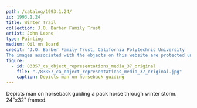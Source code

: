 ```yaml
---
path: /catalog/1993.1.24/
id: 1993.1.24
title: Winter Trail
collection: J.O. Barber Family Trust
artist: John Leone
type: Painting
medium: Oil on Board
credit: "J.O. Barber Family Trust, California Polytechnic University
The images associated with the objects on this website are protected under United States copyright laws. We are pleased to share these materials as an educational resource for the public for non-commercial, educational and personal use only, or for fair use as defined by law."
figure:
  - id: 83357_ca_object_representations_media_37_original
    file: "./83357_ca_object_representations_media_37_original.jpg"
    caption: Depicts man on horseback guiding
---
```

Depicts man on horseback guiding a pack horse through winter storm. 
24"x32" framed. 

